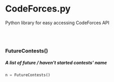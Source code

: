 # CodeForces.py
Python library for easy accessing CodeForces API

<br><br>

<h3>FutureContests() </h3>
<h5>A list of future / haven't started contests' name</h5>

```py
n = FutureContests()  
```
